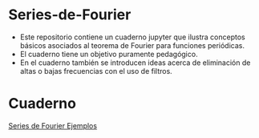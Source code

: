 # Series-de-Fourier

* Este repositorio contiene un cuaderno jupyter que ilustra conceptos básicos asociados al teorema de Fourier para funciones periódicas.
* El cuaderno tiene un objetivo puramente pedagógico.
* En el cuaderno también se introducen ideas acerca de eliminación de altas o bajas frecuencias con el uso de filtros.

# Cuaderno

[Series de Fourier Ejemplos](Intro_señales_series_fourier.ipynb)
